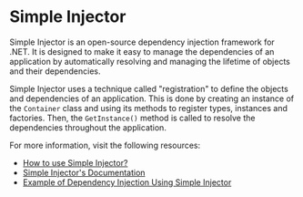 # Simple Injector

Simple Injector is an open-source dependency injection framework for .NET. It is designed to make it easy to manage the dependencies of an application by automatically resolving and managing the lifetime of objects and their dependencies.

Simple Injector uses a technique called "registration" to define the objects and dependencies of an application. This is done by creating an instance of the `Container` class and using its methods to register types, instances and factories. Then, the `GetInstance()` method is called to resolve the dependencies throughout the application.

For more information, visit the following resources:

- [How to use Simple Injector?](https://www.infoworld.com/article/3636242/how-to-use-simple-injector-in-aspnet-core-mvc.html)
- [Simple Injector's Documentation](https://docs.simpleinjector.org/en/latest/)
- [Example of Dependency Injection Using Simple Injector](https://www.c-sharpcorner.com/UploadFile/4d9083/dependency-injection-using-simple-injector/)
